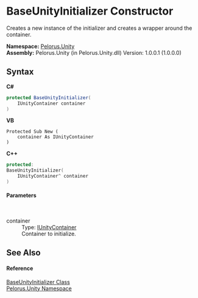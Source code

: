 # BaseUnityInitializer Constructor 
 

Creates a new instance of the initializer and creates a wrapper around the container.

**Namespace:**&nbsp;<a href="A0B2C5C9">Pelorus.Unity</a><br />**Assembly:**&nbsp;Pelorus.Unity (in Pelorus.Unity.dll) Version: 1.0.0.1 (1.0.0.0)

## Syntax

**C#**<br />
``` C#
protected BaseUnityInitializer(
	IUnityContainer container
)
```

**VB**<br />
``` VB
Protected Sub New ( 
	container As IUnityContainer
)
```

**C++**<br />
``` C++
protected:
BaseUnityInitializer(
	IUnityContainer^ container
)
```


#### Parameters
&nbsp;<dl><dt>container</dt><dd>Type: <a href="http://msdn2.microsoft.com/en-us/library/ee649880" target="_blank">IUnityContainer</a><br />Container to initialize.</dd></dl>

## See Also


#### Reference
<a href="77767F">BaseUnityInitializer Class</a><br /><a href="A0B2C5C9">Pelorus.Unity Namespace</a><br />